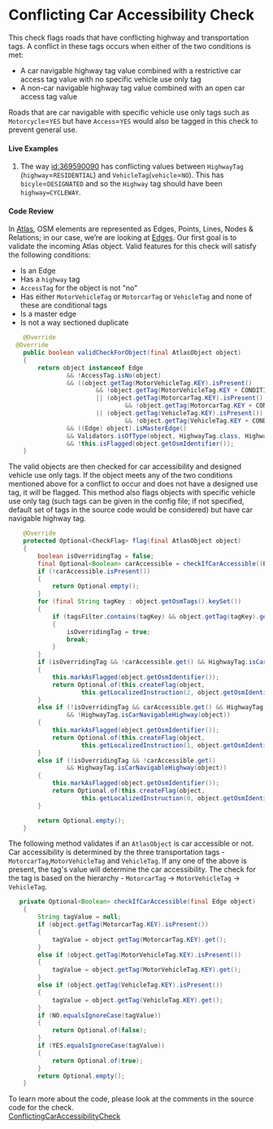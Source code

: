 # Conflicting Car Accessibility Check 

This check flags roads that have conflicting highway and transportation tags. A conflict in these tags occurs when either of the two conditions is met:
 * A car navigable highway tag value combined with a restrictive car 
access tag value with no specific vehicle use only tag 
 * A non-car navigable highway tag value combined with an open car access tag value
 
Roads that are car navigable with specific vehicle use only tags such as `Motorcycle`=`YES` but have `Access`=`YES` would also be tagged in this check to prevent general use.
#### Live Examples
1. The way [id:369590090](https://www.openstreetmap.org/way/369590090) has conflicting values between `HighwayTag` (`highway`=`RESIDENTIAL`) and `VehicleTag`(`vehicle`=`NO`). This has `bicyle`=`DESIGNATED` and so the `Highway` tag should have been `highway=CYCLEWAY`.
#### Code Review
In [Atlas](https://github.com/osmlab/atlas), OSM elements are represented as Edges, Points, Lines, Nodes & Relations; in our case, we’re are looking at [Edges](https://github.com/osmlab/atlas/blob/dev/src/main/java/org/openstreetmap/atlas/geography/atlas/items/Edge.java).
Our first goal is to validate the incoming Atlas object. Valid features for this check will satisfy the following conditions:
* Is an Edge
* Has a `highway` tag
* `AccessTag` for the object is not "no"
* Has either `MotorVehicleTag` or `MotorcarTag` or `VehicleTag` and none of these are conditional tags
* Is a master edge
* Is not a way sectioned duplicate
```java
    @Override
  @Override
    public boolean validCheckForObject(final AtlasObject object)
    {
        return object instanceof Edge
                && !AccessTag.isNo(object)
                && ((object.getTag(MotorVehicleTag.KEY).isPresent()
                        && !object.getTag(MotorVehicleTag.KEY + CONDITIONAL).isPresent())
                        || (object.getTag(MotorcarTag.KEY).isPresent()
                                && !object.getTag(MotorcarTag.KEY + CONDITIONAL).isPresent())
                        || (object.getTag(VehicleTag.KEY).isPresent())
                                && !object.getTag(VehicleTag.KEY + CONDITIONAL).isPresent())
                && ((Edge) object).isMasterEdge()
                && Validators.isOfType(object, HighwayTag.class, HighwayTag.values())
                && !this.isFlagged(object.getOsmIdentifier());
    }
```
The valid objects are then checked for car accessibility and designed vehicle use only tags. If the object meets any of the two conditions mentioned above for a conflict to  occur and does not have a designed use tag, it will be flagged. This
method also flags objects with specific vehicle use only tag (such tags can be given in the config file; if not specified, default set of tags in the source code would be considered) but have car navigable highway tag.
```java
    @Override
    protected Optional<CheckFlag> flag(final AtlasObject object)
    {
        boolean isOverridingTag = false;
        final Optional<Boolean> carAccessible = checkIfCarAccessible((Edge) object);
        if (!carAccessible.isPresent())
        {
            return Optional.empty();
        }
        for (final String tagKey : object.getOsmTags().keySet())
        {
            if (tagsFilter.contains(tagKey) && object.getTag(tagKey).get().equalsIgnoreCase(YES))
            {
                isOverridingTag = true;
                break;
            }
        }
        if (isOverridingTag && !carAccessible.get() && HighwayTag.isCarNavigableHighway(object))
        {
            this.markAsFlagged(object.getOsmIdentifier());
            return Optional.of(this.createFlag(object,
                    this.getLocalizedInstruction(2, object.getOsmIdentifier())));
        }
        else if (!isOverridingTag && carAccessible.get() && HighwayTag.isMetricHighway(object)
                && !HighwayTag.isCarNavigableHighway(object))
        {
            this.markAsFlagged(object.getOsmIdentifier());
            return Optional.of(this.createFlag(object,
                    this.getLocalizedInstruction(1, object.getOsmIdentifier())));
        }
        else if (!isOverridingTag && !carAccessible.get()
                && HighwayTag.isCarNavigableHighway(object))
        {
            this.markAsFlagged(object.getOsmIdentifier());
            return Optional.of(this.createFlag(object,
                    this.getLocalizedInstruction(0, object.getOsmIdentifier())));
        }

        return Optional.empty();
    }
```
The following method validates if an `AtlasObject` is car accessible or not. Car accessibility is determined by the three transportation tags -
`MotorcarTag`,`MotorVehicleTag` and `VehicleTag`. If any one of the above is present, the tag's value will determine the car accessibility. The check for
the tag is based on the hierarchy - `MotorcarTag` -> `MotorVehicleTag` -> `VehicleTag`.
```java
   private Optional<Boolean> checkIfCarAccessible(final Edge object)
    {
        String tagValue = null;
        if (object.getTag(MotorcarTag.KEY).isPresent())
        {
            tagValue = object.getTag(MotorcarTag.KEY).get();
        }
        else if (object.getTag(MotorVehicleTag.KEY).isPresent())
        {
            tagValue = object.getTag(MotorVehicleTag.KEY).get();
        }
        else if (object.getTag(VehicleTag.KEY).isPresent())
        {
            tagValue = object.getTag(VehicleTag.KEY).get();
        }
        if (NO.equalsIgnoreCase(tagValue))
        {
            return Optional.of(false);
        }
        if (YES.equalsIgnoreCase(tagValue))
        {
            return Optional.of(true);
        }
        return Optional.empty();
    }
```
To learn more about the code, please look at the comments in the source code for the check.  
[ConflictingCarAccessibilityCheck](../../src/main/java/org/openstreetmap/atlas/checks/validation/tag/ConflictingCarAccessibilityCheck.java)
